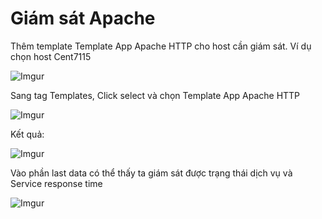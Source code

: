 # Giám sát Apache

Thêm template Template App Apache HTTP cho host cần giám sát. Ví dụ chọn host Cent7115

![Imgur](https://i.imgur.com/u82m6Bk.png)

Sang tag Templates, Click select và chọn Template App Apache HTTP

![Imgur](https://i.imgur.com/WM0t6uj.png)

Kết quả:

![Imgur](https://i.imgur.com/IKuc1kR.png)

Vào phần last data có thể thấy ta giám sát được trạng thái dịch vụ và Service response time

![Imgur](https://i.imgur.com/BdcE3Oe.png)



